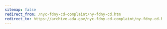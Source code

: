```yaml
---
sitemap: false 
redirect_from: /nyc-fdny-cd-complaint/ny-fdny-cd.htm 
redirect_to: https://archive.ada.gov/nyc-fdny-cd-complaint/ny-fdny-cd.htm 
---
```

